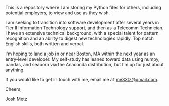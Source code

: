 This is a repository where I am storing my Python files for others, including potential employers, to view and use as
they wish. 

I am seeking to transition into software development after several years in Tier II Information Technology support, and 
then as a Telecomm Technician. I have an extensive technical background, with a special talent for 
pattern recognition and an ability to digest new technologies rapidly. Top notch English skills, both written and verbal.

I'm hoping to land a job in or near Boston, MA within the next year as an entry-level developer. My self-study has leaned toward data using numpy, pandas, and seaborn via the Anaconda distribution, but I'm up for just about anything.

If you would like to get in touch with me, email me at me33tz@gmail.com.

Cheers,

Josh Metz

